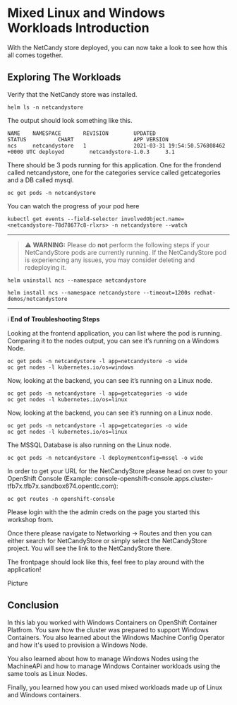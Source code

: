 # Mixed Linux and Windows Workloads Introduction

With the NetCandy store deployed, you can now take a look to see how this all comes together.

## Exploring The Workloads

Verify that the NetCandy store was installed.

```shell
helm ls -n netcandystore
```

The output should look something like this.

```shell
NAME    NAMESPACE       REVISION        UPDATED                                 STATUS          CHART                   APP VERSION
ncs     netcandystore   1               2021-03-31 19:54:50.576808462 +0000 UTC deployed        netcandystore-1.0.3     3.1
```

There should be 3 pods running for this application. One for the frondend called netcandystore, one for the categories service called getcategories and a DB called mysql.

```shell
oc get pods -n netcandystore
```
You can watch the progress of your pod here

```shell
kubectl get events --field-selector involvedObject.name=<netcandystore-78d78677c8-rlxrs> -n netcandystore --watch
```

------
> :warning: **WARNING:** Please do **not** perform the following steps if your NetCandyStore pods are currently running. If the NetCandyStore pod is experiencing any issues, you may consider deleting and redeploying it.

```shell
helm uninstall ncs --namespace netcandystore
```

```shell
helm install ncs --namespace netcandystore --timeout=1200s redhat-demos/netcandystore
```

---

:information_source: **End of Troubleshooting Steps**

Looking at the frontend application, you can list where the pod is running. Comparing it to the nodes output, you can see it’s running on a Windows Node.

```shell
oc get pods -n netcandystore -l app=netcandystore -o wide
oc get nodes -l kubernetes.io/os=windows
```

Now, looking at the backend, you can see it’s running on a Linux node.

```shell
oc get pods -n netcandystore -l app=getcategories -o wide
oc get nodes -l kubernetes.io/os=linux
```

Now, looking at the backend, you can see it’s running on a Linux node.

```shell
oc get pods -n netcandystore -l app=getcategories -o wide
oc get nodes -l kubernetes.io/os=linux
```

The MSSQL Database is also running on the Linux node.

```shell
oc get pods -n netcandystore -l deploymentconfig=mssql -o wide
```

In order to get your URL for the NetCandyStore please head on over to your OpenShift Console (Example: console-openshift-console.apps.cluster-tfb7x.tfb7x.sandbox674.opentlc.com):

```shell
oc get routes -n openshift-console
```

Please login with the the admin creds on the page you started this workshop from.

Once there please navigate to Networking -> Routes and then you can either search for NetCandyStore or simply select the NetCandyStore project. You will see the link to the NetCandyStore there.
 
The frontpage should look like this, feel free to play around with the application!

Picture

## Conclusion

In this lab you worked with Windows Containers on OpenShift Container
Platfrom. You saw how the cluster was prepared to support Windows
Containers. You also learned about the Windows Machine Config Operator and
how it's used to provision a Windows Node.

You also learned about how to manage Windows Nodes using the MachineAPi
and how to manage Windows Container workloads using the same tools as
Linux Nodes.

Finally, you learned how you can used mixed workloads made up of Linux
and Windows containers.










